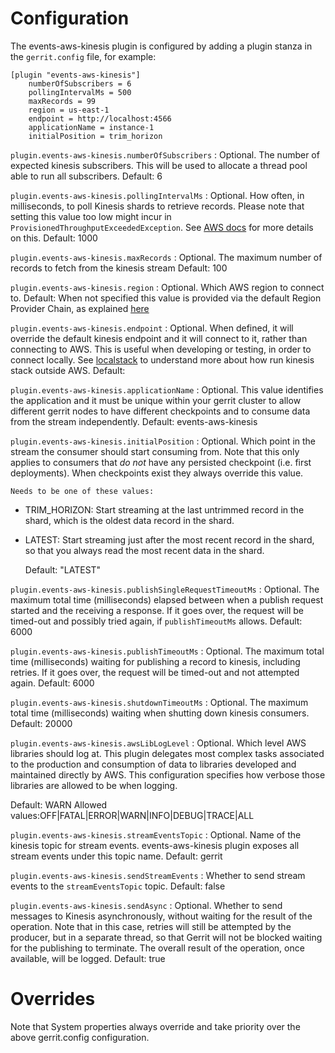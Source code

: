 Configuration
=========================

The events-aws-kinesis plugin is configured by adding a plugin stanza in the
`gerrit.config` file, for example:

```text
[plugin "events-aws-kinesis"]
    numberOfSubscribers = 6
    pollingIntervalMs = 500
    maxRecords = 99
    region = us-east-1
    endpoint = http://localhost:4566
    applicationName = instance-1
    initialPosition = trim_horizon
```

`plugin.events-aws-kinesis.numberOfSubscribers`
:   Optional. The number of expected kinesis subscribers. This will be used to allocate
    a thread pool able to run all subscribers.
    Default: 6

`plugin.events-aws-kinesis.pollingIntervalMs`
:   Optional. How often, in milliseconds, to poll Kinesis shards to retrieve
    records. Please note that setting this value too low might incur in
    `ProvisionedThroughputExceededException`.
    See [AWS docs](https://docs.aws.amazon.com/streams/latest/dev/kinesis-low-latency.html)
    for more details on this.
    Default: 1000

`plugin.events-aws-kinesis.maxRecords`
:   Optional. The maximum number of records to fetch from the kinesis stream
    Default: 100

`plugin.events-aws-kinesis.region`
:   Optional. Which AWS region to connect to.
    Default: When not specified this value is provided via the default Region
    Provider Chain, as explained [here](https://docs.aws.amazon.com/sdk-for-java/v1/developer-guide/credentials.html)

`plugin.events-aws-kinesis.endpoint`
:   Optional. When defined, it will override the default kinesis endpoint and it
    will connect to it, rather than connecting to AWS. This is useful when
    developing or testing, in order to connect locally.
    See [localstack](https://github.com/localstack/localstack) to understand
    more about how run kinesis stack outside AWS.
    Default: <empty>

`plugin.events-aws-kinesis.applicationName`
:   Optional. This value identifies the application and it must be unique within your
    gerrit cluster to allow different gerrit nodes to have different checkpoints
    and to consume data from the stream independently.
    Default: events-aws-kinesis

`plugin.events-aws-kinesis.initialPosition`
:   Optional. Which point in the stream the consumer should start consuming from.
    Note that this only applies to consumers that *do not* have any persisted
    checkpoint (i.e. first deployments). When checkpoints exist they always
    override this value.

    Needs to be one of these values:

* TRIM_HORIZON: Start streaming at the last untrimmed record in the shard, which is the oldest data record in the shard.
* LATEST: Start streaming just after the most recent record in the shard, so that you always read the most recent data in the shard.

    Default: "LATEST"

`plugin.events-aws-kinesis.publishSingleRequestTimeoutMs`
: Optional. The maximum total time (milliseconds) elapsed between when a publish
  request started and the receiving a response. If it goes over, the request
  will be timed-out and possibly tried again, if `publishTimeoutMs` allows.
  Default: 6000

`plugin.events-aws-kinesis.publishTimeoutMs`
: Optional. The maximum total time (milliseconds) waiting for publishing a record
  to kinesis, including retries.
  If it goes over, the request will be timed-out and not attempted again.
  Default: 6000

`plugin.events-aws-kinesis.shutdownTimeoutMs`
: Optional. The maximum total time (milliseconds) waiting when shutting down
  kinesis consumers.
  Default: 20000

`plugin.events-aws-kinesis.awsLibLogLevel`
: Optional. Which level AWS libraries should log at.
  This plugin delegates most complex tasks associated to the production and
  consumption of data to libraries developed and maintained directly by AWS.
  This configuration specifies how verbose those libraries are allowed to be when
  logging.

  Default: WARN
  Allowed values:OFF|FATAL|ERROR|WARN|INFO|DEBUG|TRACE|ALL

`plugin.events-aws-kinesis.streamEventsTopic`
:   Optional. Name of the kinesis topic for stream events. events-aws-kinesis
    plugin exposes all stream events under this topic name.
    Default: gerrit

`plugin.events-aws-kinesis.sendStreamEvents`
:   Whether to send stream events to the `streamEventsTopic` topic.
    Default: false

`plugin.events-aws-kinesis.sendAsync`
:   Optional. Whether to send messages to Kinesis asynchronously, without
    waiting for the result of the operation.
    Note that in this case, retries will still be attempted by the producer, but
    in a separate thread, so that Gerrit will not be blocked waiting for the
    publishing to terminate.
    The overall result of the operation, once available, will be logged.
    Default: true

Overrides
=========================

Note that System properties always override and take priority over the above
gerrit.config configuration.